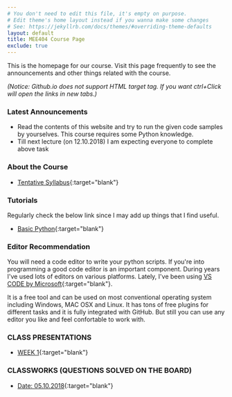 ```yaml
---
# You don't need to edit this file, it's empty on purpose.
# Edit theme's home layout instead if you wanna make some changes
# See: https://jekyllrb.com/docs/themes/#overriding-theme-defaults
layout: default
title: MEE404 Course Page
exclude: true
---
```


This is the homepage for our course. Visit this page frequently to see the announcements and other things related with the course.

_(Notice: Github.io does not support HTML target tag. If you want ctrl+Click will open the links in new tabs.)_

### **Latest Announcements**

- Read the contents of this website and try to run the given code samples by yourselves. This course requires some Python knowledge. 
- Till next lecture (on 12.10.2018) I am expecting everyone to complete above task

### **About the Course**

- [Tentative Syllabus](syllabus/){:target="blank"}

### **Tutorials**

Regularly check the below link since I may add up things that I find useful.

- [Basic Python](/tutorials/basic-python/){:target="blank"}

### **Editor Recommendation**

You will need a code editor to write your python scripts. If you're into programming a good code editor is an important component. During years I've used lots of editors on various platforms. Lately, I've been using [VS CODE by Microsoft](https://code.visualstudio.com){:target="blank"}. 

It is a free tool and can be used on most conventional operating system including Windows, MAC OSX and Linux. It has tons of free plugins for different tasks and it is fully integrated with GitHub. But still you can use any editor you like and feel confortable to work with.

<!--
### **Python Scripts**

 - [Date: 05.10.2018 EXERCISE01](scripts/MEE404L01E01.py){:target="blank"}

### **HOMEWORK**

Due Date: **31.05.2018 23:59:59**
Find the details of the homework  in the following link:
- [HOMEWORK 05](/homeworks/HOMEWORK05){:target="blank"}
-->
### **CLASS PRESENTATIONS**
 - [WEEK 1](hhttps://docs.google.com/presentation/d/1d6ayhonXY4yacCzmG5Agm9LwzB_zbgRhjCfDPBQF5yQ/edit?usp=sharing){:target="blank"}

### **CLASSWORKS (QUESTIONS SOLVED ON THE BOARD)**

 - [Date: 05.10.2018](https://drive.google.com/open?id=1R3gM_II58L3onoX7DfCvcJIb9fFvkjmS){:target="blank"}





